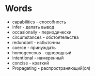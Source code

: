 # Words

- capabilities - способность
- infer - делать вывод
- occasionally - периодически
- circumstances - обстоятельства
- redundant - избыточны
- coerce - принуждать
- homogeneous - однородный
- intentional - намеренный
- concise - краткий
- Propagating - распространяющий(ся)
